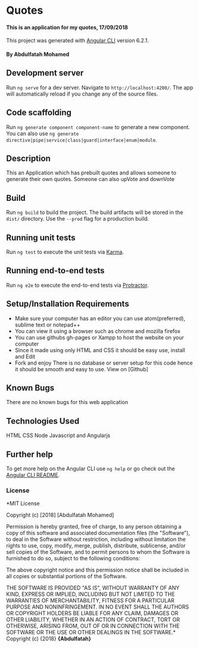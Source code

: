 # Quotes
#### This is an application for my quotes, 17/09/2018
This project was generated with [Angular CLI](https://github.com/angular/angular-cli) version 6.2.1.

#### By **Abdulfatah Mohamed**

## Development server

Run `ng serve` for a dev server. Navigate to `http://localhost:4200/`. The app will automatically reload if you change any of the source files.

## Code scaffolding

Run `ng generate component component-name` to generate a new component. You can also use `ng generate directive|pipe|service|class|guard|interface|enum|module`.
## Description
This an Application which has prebuilt quotes and allows someone to generate their own quotes. Someone can also upVote and downVote

## Build

Run `ng build` to build the project. The build artifacts will be stored in the `dist/` directory. Use the `--prod` flag for a production build.

## Running unit tests

Run `ng test` to execute the unit tests via [Karma](https://karma-runner.github.io).

## Running end-to-end tests

Run `ng e2e` to execute the end-to-end tests via [Protractor](http://www.protractortest.org/).

## Setup/Installation Requirements
* Make sure your computer has an editor you can use atom(preferred), sublime text or notepad++
* You can view it using a browser such as chrome and mozilla firefox
* You can use githubs gh-pages or Xampp to host the website on your computer
* Since it made using only HTML and CSS it should be easy use, install and Edit 
* Fork and enjoy
There is no database or server setup for this code hence it should be smooth and easy to use. View on [Github]

## Known Bugs
There are no known bugs for this web application

## Technologies Used
HTML
CSS
Node
Javascript
and Angularjs

## Further help

To get more help on the Angular CLI use `ng help` or go check out the [Angular CLI README](https://github.com/angular/angular-cli/blob/master/README.md).
### License
*MIT License

Copyright (c) [2018] [Abdulfatah Mohamed]

Permission is hereby granted, free of charge, to any person obtaining a copy
of this software and associated documentation files (the "Software"), to deal
in the Software without restriction, including without limitation the rights
to use, copy, modify, merge, publish, distribute, sublicense, and/or sell
copies of the Software, and to permit persons to whom the Software is
furnished to do so, subject to the following conditions:

The above copyright notice and this permission notice shall be included in all
copies or substantial portions of the Software.

THE SOFTWARE IS PROVIDED "AS IS", WITHOUT WARRANTY OF ANY KIND, EXPRESS OR
IMPLIED, INCLUDING BUT NOT LIMITED TO THE WARRANTIES OF MERCHANTABILITY,
FITNESS FOR A PARTICULAR PURPOSE AND NONINFRINGEMENT. IN NO EVENT SHALL THE
AUTHORS OR COPYRIGHT HOLDERS BE LIABLE FOR ANY CLAIM, DAMAGES OR OTHER
LIABILITY, WHETHER IN AN ACTION OF CONTRACT, TORT OR OTHERWISE, ARISING FROM,
OUT OF OR IN CONNECTION WITH THE SOFTWARE OR THE USE OR OTHER DEALINGS IN THE
SOFTWARE.*
Copyright (c) {2018} **{Abdulfatah}**
